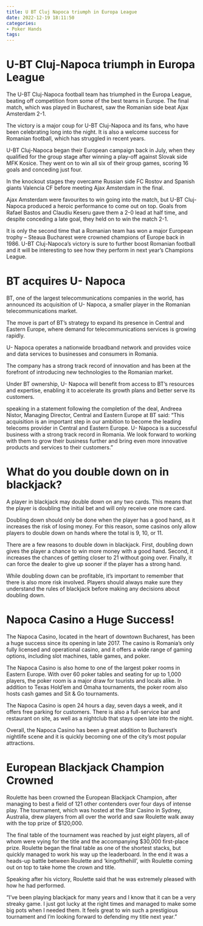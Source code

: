 ```yaml
---
title: U BT Cluj Napoca triumph in Europa League
date: 2022-12-19 18:11:50
categories:
- Poker Hands
tags:
---
```



#  U-BT Cluj-Napoca triumph in Europa League

The U-BT Cluj-Napoca football team has triumphed in the Europa League, beating off competition from some of the best teams in Europe. The final match, which was played in Bucharest, saw the Romanian side beat Ajax Amsterdam 2-1.

The victory is a major coup for U-BT Cluj-Napoca and its fans, who have been celebrating long into the night. It is also a welcome success for Romanian football, which has struggled in recent years.

U-BT Cluj-Napoca began their European campaign back in July, when they qualified for the group stage after winning a play-off against Slovak side MFK Kosice. They went on to win all six of their group games, scoring 16 goals and conceding just four.

In the knockout stages they overcame Russian side FC Rostov and Spanish giants Valencia CF before meeting Ajax Amsterdam in the final.

Ajax Amsterdam were favourites to win going into the match, but U-BT Cluj-Napoca produced a heroic performance to come out on top. Goals from Rafael Bastos and Claudiu Keseru gave them a 2-0 lead at half time, and despite conceding a late goal, they held on to win the match 2-1.

It is only the second time that a Romanian team has won a major European trophy – Steaua Bucharest were crowned champions of Europe back in 1986. U-BT Cluj-Napoca’s victory is sure to further boost Romanian football and it will be interesting to see how they perform in next year’s Champions League.

#  BT acquires U- Napoca

BT, one of the largest telecommunications companies in the world, has announced its acquisition of U- Napoca, a smaller player in the Romanian telecommunications market.

The move is part of BT’s strategy to expand its presence in Central and Eastern Europe, where demand for telecommunications services is growing rapidly.

U- Napoca operates a nationwide broadband network and provides voice and data services to businesses and consumers in Romania.

The company has a strong track record of innovation and has been at the forefront of introducing new technologies to the Romanian market.

Under BT ownership, U- Napoca will benefit from access to BT’s resources and expertise, enabling it to accelerate its growth plans and better serve its customers.

 speaking in a statement following the completion of the deal, Andreea Nistor, Managing Director, Central and Eastern Europe at BT said: “This acquisition is an important step in our ambition to become the leading telecoms provider in Central and Eastern Europe. U- Napoca is a successful business with a strong track record in Romania. We look forward to working with them to grow their business further and bring even more innovative products and services to their customers.”

#  What do you double down on in blackjack?

A player in blackjack may double down on any two cards. This means that the player is doubling the initial bet and will only receive one more card.

Doubling down should only be done when the player has a good hand, as it increases the risk of losing money. For this reason, some casinos only allow players to double down on hands where the total is 9, 10, or 11.

There are a few reasons to double down in blackjack. First, doubling down gives the player a chance to win more money with a good hand. Second, it increases the chances of getting closer to 21 without going over. Finally, it can force the dealer to give up sooner if the player has a strong hand.

While doubling down can be profitable, it’s important to remember that there is also more risk involved. Players should always make sure they understand the rules of blackjack before making any decisions about doubling down.

#  Napoca Casino a Huge Success!

The Napoca Casino, located in the heart of downtown Bucharest, has been a huge success since its opening in late 2017. The casino is Romania’s only fully licensed and operational casino, and it offers a wide range of gaming options, including slot machines, table games, and poker.

The Napoca Casino is also home to one of the largest poker rooms in Eastern Europe. With over 60 poker tables and seating for up to 1,000 players, the poker room is a major draw for tourists and locals alike. In addition to Texas Hold’em and Omaha tournaments, the poker room also hosts cash games and Sit & Go tournaments.

The Napoca Casino is open 24 hours a day, seven days a week, and it offers free parking for customers. There is also a full-service bar and restaurant on site, as well as a nightclub that stays open late into the night.

Overall, the Napoca Casino has been a great addition to Bucharest’s nightlife scene and it is quickly becoming one of the city’s most popular attractions.

#  European Blackjack Champion Crowned

Roulette has been crowned the European Blackjack Champion, after managing to best a field of 121 other contenders over four days of intense play. The tournament, which was hosted at the Star Casino in Sydney, Australia, drew players from all over the world and saw Roulette walk away with the top prize of $120,000.

The final table of the tournament was reached by just eight players, all of whom were vying for the title and the accompanying $30,000 first-place prize. Roulette began the final table as one of the shortest stacks, but quickly managed to work his way up the leaderboard. In the end it was a heads-up battle between Roulette and ‘kingofthehill’, with Roulette coming out on top to take home the crown and title.

Speaking after his victory, Roulette said that he was extremely pleased with how he had performed.

“I’ve been playing blackjack for many years and I know that it can be a very streaky game. I just got lucky at the right times and managed to make some big pots when I needed them. It feels great to win such a prestigious tournament and I’m looking forward to defending my title next year.”